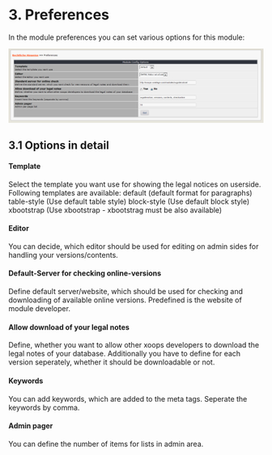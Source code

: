 # 3. Preferences

In the module preferences you can set various options for this module:<br/>

![](../assets/3preferences.png)

## 3.1 Options in detail
#### Template
Select the template you want use for showing the legal notices on userside.
Following templates are available:
default (default format for paragraphs)
table-style (Use default table style)
block-style (Use default block style)
xbootstrap (Use xbootstrap - xbootstrag must be also available)

#### Editor
You can decide, which editor should be used for editing on admin sides for handling your versions/contents.

#### Default-Server for checking online-versions
Define default server/website, which should be used for checking and downloading of available online versions.
Predefined is the website of module developer.

#### Allow download of your legal notes
Define, whether you want to allow other xoops developers to download the legal notes of your database. Additionally you have to define for each version seperately, whether it should be downloadable or not.

#### Keywords
You can add keywords, which are added to the meta tags. Seperate the keywords by comma.

#### Admin pager
You can define the number of items for lists in admin area.

